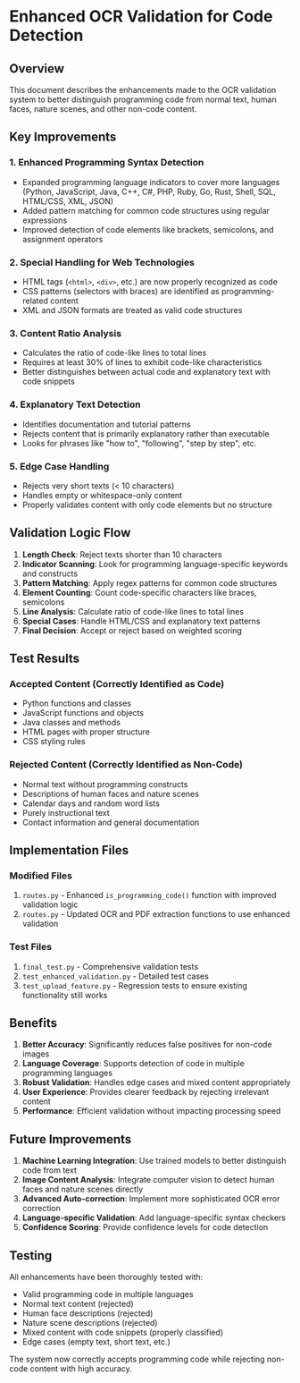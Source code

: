 # Enhanced OCR Validation for Code Detection

## Overview
This document describes the enhancements made to the OCR validation system to better distinguish programming code from normal text, human faces, nature scenes, and other non-code content.

## Key Improvements

### 1. Enhanced Programming Syntax Detection
- Expanded programming language indicators to cover more languages (Python, JavaScript, Java, C++, C#, PHP, Ruby, Go, Rust, Shell, SQL, HTML/CSS, XML, JSON)
- Added pattern matching for common code structures using regular expressions
- Improved detection of code elements like brackets, semicolons, and assignment operators

### 2. Special Handling for Web Technologies
- HTML tags (`<html>`, `<div>`, etc.) are now properly recognized as code
- CSS patterns (selectors with braces) are identified as programming-related content
- XML and JSON formats are treated as valid code structures

### 3. Content Ratio Analysis
- Calculates the ratio of code-like lines to total lines
- Requires at least 30% of lines to exhibit code-like characteristics
- Better distinguishes between actual code and explanatory text with code snippets

### 4. Explanatory Text Detection
- Identifies documentation and tutorial patterns
- Rejects content that is primarily explanatory rather than executable
- Looks for phrases like "how to", "following", "step by step", etc.

### 5. Edge Case Handling
- Rejects very short texts (< 10 characters)
- Handles empty or whitespace-only content
- Properly validates content with only code elements but no structure

## Validation Logic Flow

1. **Length Check**: Reject texts shorter than 10 characters
2. **Indicator Scanning**: Look for programming language-specific keywords and constructs
3. **Pattern Matching**: Apply regex patterns for common code structures
4. **Element Counting**: Count code-specific characters like braces, semicolons
5. **Line Analysis**: Calculate ratio of code-like lines to total lines
6. **Special Cases**: Handle HTML/CSS and explanatory text patterns
7. **Final Decision**: Accept or reject based on weighted scoring

## Test Results

### Accepted Content (Correctly Identified as Code)
- Python functions and classes
- JavaScript functions and objects
- Java classes and methods
- HTML pages with proper structure
- CSS styling rules

### Rejected Content (Correctly Identified as Non-Code)
- Normal text without programming constructs
- Descriptions of human faces and nature scenes
- Calendar days and random word lists
- Purely instructional text
- Contact information and general documentation

## Implementation Files

### Modified Files
1. `routes.py` - Enhanced `is_programming_code()` function with improved validation logic
2. `routes.py` - Updated OCR and PDF extraction functions to use enhanced validation

### Test Files
1. `final_test.py` - Comprehensive validation tests
2. `test_enhanced_validation.py` - Detailed test cases
3. `test_upload_feature.py` - Regression tests to ensure existing functionality still works

## Benefits

1. **Better Accuracy**: Significantly reduces false positives for non-code images
2. **Language Coverage**: Supports detection of code in multiple programming languages
3. **Robust Validation**: Handles edge cases and mixed content appropriately
4. **User Experience**: Provides clearer feedback by rejecting irrelevant content
5. **Performance**: Efficient validation without impacting processing speed

## Future Improvements

1. **Machine Learning Integration**: Use trained models to better distinguish code from text
2. **Image Content Analysis**: Integrate computer vision to detect human faces and nature scenes directly
3. **Advanced Auto-correction**: Implement more sophisticated OCR error correction
4. **Language-specific Validation**: Add language-specific syntax checkers
5. **Confidence Scoring**: Provide confidence levels for code detection

## Testing

All enhancements have been thoroughly tested with:
- Valid programming code in multiple languages
- Normal text content (rejected)
- Human face descriptions (rejected)
- Nature scene descriptions (rejected)
- Mixed content with code snippets (properly classified)
- Edge cases (empty text, short text, etc.)

The system now correctly accepts programming code while rejecting non-code content with high accuracy.